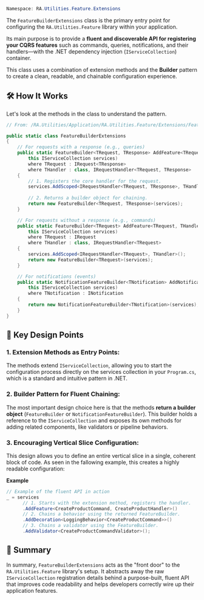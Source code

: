```powershell
Namespace: RA.Utilities.Feature.Extensions
```

The `FeatureBuilderExtensions` class is the primary entry point for configuring the `RA.Utilities.Feature` library within your application.

Its main purpose is to provide a **fluent and discoverable API for registering your CQRS features** such as commands, queries, notifications, and their handlers—with the .NET dependency injection (`IServiceCollection`) container.

This class uses a combination of extension methods and the **Builder** pattern to create a clean, readable, and chainable configuration experience.

## 🛠️ How It Works
Let's look at the methods in the class to understand the pattern.


```csharp showLineNumbers
// From: /RA.Utilities/Application/RA.Utilities.Feature/Extensions/FeatureBuilderExtensions.cs

public static class FeatureBuilderExtensions
{
    // For requests with a response (e.g., queries)
    public static FeatureBuilder<TRequest, TResponse> AddFeature<TRequest, TResponse, THandler>(
        this IServiceCollection services)
        where TRequest : IRequest<TResponse>
        where THandler : class, IRequestHandler<TRequest, TResponse>
    {
        // 1. Registers the core handler for the request.
        services.AddScoped<IRequestHandler<TRequest, TResponse>, THandler>();
        
        // 2. Returns a builder object for chaining.
        return new FeatureBuilder<TRequest, TResponse>(services);
    }

    // For requests without a response (e.g., commands)
    public static FeatureBuilder<TRequest> AddFeature<TRequest, THandler>(
        this IServiceCollection services)
        where TRequest : IRequest
        where THandler : class, IRequestHandler<TRequest>
    {
        services.AddScoped<IRequestHandler<TRequest>, THandler>();
        return new FeatureBuilder<TRequest>(services);
    }

    // For notifications (events)
    public static NotificationFeatureBuilder<TNotification> AddNotification<TNotification>(
        this IServiceCollection services)
        where TNotification : INotification
    {
        return new NotificationFeatureBuilder<TNotification>(services);
    }
}
```

## 🔑 Key Design Points
### 1. Extension Methods as Entry Points:
The methods extend `IServiceCollection`, allowing you to start the configuration process directly on the services collection in your `Program.cs`, which is a standard and intuitive pattern in .NET.

### 2. Builder Pattern for Fluent Chaining:
The most important design choice here is that the methods **return a builder object** (`FeatureBuilder` or `NotificationFeatureBuilder`).
This builder holds a reference to the `IServiceCollection` and exposes its own methods for adding related components, like validators or pipeline behaviors.

### 3. Encouraging Vertical Slice Configuration:
This design allows you to define an entire vertical slice in a single, coherent block of code. As seen in the fallowing example, this creates a highly readable configuration:

**Example**
```csharp showLineNumbers
// Example of the fluent API in action
_ = services
      // 1. Starts with the extension method, registers the handler.
      .AddFeature<CreateProductCommand, CreateProductHandler>() 
      // 2. Chains a behavior using the returned FeatureBuilder.
      .AddDecoration<LoggingBehavior<CreateProductCommand>>()   
      // 3. Chains a validator using the FeatureBuilder.
      .AddValidator<CreateProductCommandValidator>();
```

## 🧠 Summary
In summary, `FeatureBuilderExtensions` acts as the "front door" to the `RA.Utilities.Feature` library's setup.
It abstracts away the raw `IServiceCollection` registration details behind a purpose-built, fluent API that improves code readability and helps developers correctly wire up their application features.
